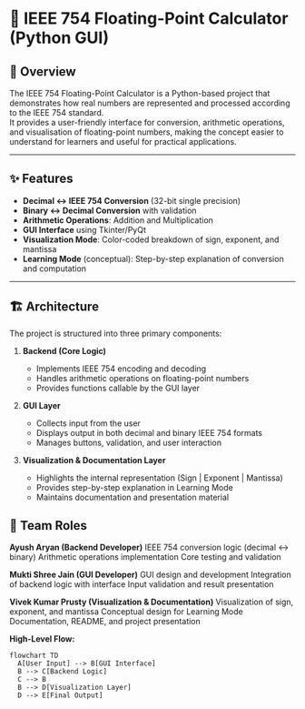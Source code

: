 # 🧮 IEEE 754 Floating-Point Calculator (Python GUI)

## 📌 Overview  
The IEEE 754 Floating-Point Calculator is a Python-based project that demonstrates how real numbers are represented and processed according to the IEEE 754 standard.  
It provides a user-friendly interface for conversion, arithmetic operations, and visualisation of floating-point numbers, making the concept easier to understand for learners and useful for practical applications.

---

## ✨ Features  
- **Decimal ↔ IEEE 754 Conversion** (32-bit single precision)  
- **Binary ↔ Decimal Conversion** with validation  
- **Arithmetic Operations**: Addition and Multiplication  
- **GUI Interface** using Tkinter/PyQt  
- **Visualization Mode**: Color-coded breakdown of sign, exponent, and mantissa  
- **Learning Mode** (conceptual): Step-by-step explanation of conversion and computation  

---

## 🏗️ Architecture  
The project is structured into three primary components:  

1. **Backend (Core Logic)**  
   - Implements IEEE 754 encoding and decoding  
   - Handles arithmetic operations on floating-point numbers  
   - Provides functions callable by the GUI layer  

2. **GUI Layer**  
   - Collects input from the user  
   - Displays output in both decimal and binary IEEE 754 formats  
   - Manages buttons, validation, and user interaction  

3. **Visualization & Documentation Layer**  
   - Highlights the internal representation (Sign | Exponent | Mantissa)  
   - Provides step-by-step explanation in Learning Mode
   - Maintains documentation and presentation material

   
## 👥 Team Roles
**Ayush Aryan (Backend Developer)**
IEEE 754 conversion logic (decimal ↔ binary)
Arithmetic operations implementation
Core testing and validation

**Mukti Shree Jain (GUI Developer)**
GUI design and development
Integration of backend logic with interface
Input validation and result presentation

**Vivek Kumar Prusty (Visualization & Documentation)**
Visualization of sign, exponent, and mantissa
Conceptual design for Learning Mode
Documentation, README, and project presentation

**High-Level Flow:**  
```mermaid
flowchart TD
  A[User Input] --> B[GUI Interface]
  B --> C[Backend Logic]
  C --> B
  B --> D[Visualization Layer]
  D --> E[Final Output]

